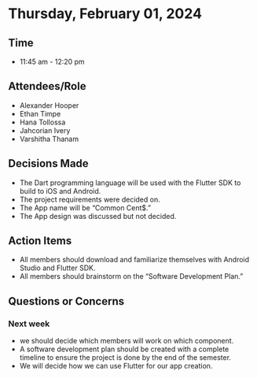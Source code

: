 # Thursday, February 01, 2024
## Time
- 11:45 am - 12:20 pm
## Attendees/Role
- Alexander Hooper
- Ethan Timpe
- Hana Tollossa
- Jahcorian Ivery
- Varshitha Thanam
## Decisions Made
- The Dart programming language will be used with the Flutter SDK to build to iOS and Android.
- The project requirements were decided on.
- The App name will be “Common Cent$.”
- The App design was discussed but not decided.

## Action Items
- All members should download and familiarize themselves with Android Studio and Flutter SDK.
- All members should brainstorm on the “Software Development Plan.”
## Questions or Concerns
###  Next week
- we should decide which members will work on which component.
- A software development plan should be created with a complete timeline to ensure the project is done by the end of the semester.
- We will decide how we can use Flutter for our app creation.

